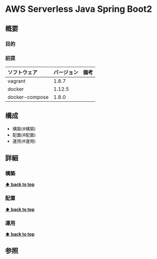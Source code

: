 # AWS Serverless Java Spring Boot2 

## 概要

### 目的

### 前提

| ソフトウェア   | バージョン | 備考 |
| :------------- | :--------- | :--- |
| vagrant        | 1.8.7      |      |
| docker         | 1.12.5     |      |
| docker-compose | 1.8.0      |      |

## 構成

- 構築(#構築)
- 配置(#配置)
- 運用(#運用)

## 詳細

### 構築

**[⬆ back to top](#構成)**

### 配置

**[⬆ back to top](#構成)**

### 運用

**[⬆ back to top](#構成)**

## 参照